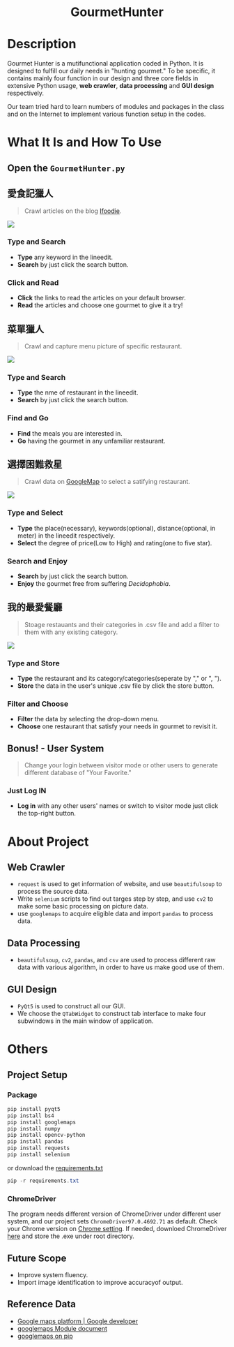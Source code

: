 <h1 align="center"><b>GourmetHunter</b></h1>

# **Description**
Gourmet Hunter is a mutifunctional application coded in Python. It is designed to fulfill our daily needs in "hunting gourmet." To be specific, it contains mainly four function in our design and three core fields in extensive Python usage, **web crawler**, **data processing** and **GUI design** respectively. 

Our team tried hard to learn numbers of modules and packages in the class and on the Internet to implement various function setup in the codes.

# **What It Is and How To Use**
## **Open the `GourmetHunter.py`**
## **愛食記獵人**
> Crawl articles on the blog [Ifoodie](https://ifoodie.tw/).

![](./readme_item/blog.gif)
### **Type and Search**
* **Type** any keyword in the lineedit.
* **Search** by just click the search button.
### **Click and Read**
* **Click** the links to read the articles on your default browser.
* **Read** the articles and choose one gourmet to give it a try!

## **菜單獵人**
> Crawl and capture menu picture of specific restaurant.

![](./readme_item/menu.gif)
### **Type and Search**
* **Type** the nme of restaurant in the lineedit.
* **Search** by just click the search button.
### **Find and Go**
* **Find** the meals you are interested in.
* **Go** having the gourmet in any unfamiliar restaurant.

## **選擇困難救星**
> Crawl data on [GoogleMap](https://www.google.com.tw/maps/) to select a satifying restaurant.

![](./readme_item/random.gif)
### **Type and Select**
* **Type** the place(necessary), keywords(optional), distance(optional, in meter) in the lineedit respectively.
* **Select** the degree of price(Low to High) and rating(one to five star).
### **Search and Enjoy**
* **Search** by just click the search button.
* **Enjoy** the gourmet free from suffering *Decidophobia*.

## **我的最愛餐廳**
> Stoage restauants and their categories in .csv file and add a filter to them with any existing category.

![](./readme_item/favorite.gif)
### **Type and Store**
* **Type** the restaurant and its category/categories(seperate by "," or ", ").
* **Store** the data in the user's unique .csv file by click the store button.
### **Filter and Choose**
* **Filter** the data by selecting the drop-down menu.
* **Choose** one restaurant that satisfy your needs in gourmet to revisit it.

## Bonus! - **User System**
> Change your login between visitor mode or other users to generate different database of "Your Favorite."
### **Just Log IN**
* **Log in** with any other users' names or switch to visitor mode just click the top-right button.

# **About Project**
## **Web Crawler**
* `request` is used to get information of website, and use `beautifulsoup` to process the source data.
* Write `selenium` scripts to find out targes step by step, and use `cv2` to make some basic processing on picture data.
* use `googlemaps` to acquire eligible data and import `pandas` to process data.
## **Data Processing**
* `beautifulsoup`, `cv2`, `pandas`, and `csv` are used to process different raw data with various algorithm, in order to have us make good use of them.
## **GUI Design**
* `PyQt5` is used to construct all our GUI.
* We choose the `QTabWidget` to construct tab interface to make four subwindows in the main window of application.

# **Others**
## **Project Setup**
### **Package**
```powershell
pip install pyqt5
pip install bs4
pip install googlemaps
pip install numpy
pip install opencv-python
pip install pandas
pip install requests
pip install selenium
```
or download the [requirements.txt](./requirements.txt)
```powershell
pip -r requirements.txt
```
### **ChromeDriver**
The program needs different version of ChromeDriver under different user system, and our project sets `ChromeDriver97.0.4692.71` as default. Check your Chrome version on [Chrome setting](chrome://settings/help). If needed, downloed ChromeDriver [here](https://chromedriver.chromium.org/downloads) and store the .exe under root directory.

## **Future Scope**
* Improve system fluency.
* Import image identification to improve accuracyof output.
## **Reference Data**
* [Google maps platform | Google developer](https://developers.google.com/maps/documentation)
* [googlemaps Module document](https://googlemaps.github.io/google-maps-services-python/docs/index.html)
* [googlemaps on pip](https://pypi.org/project/googlemaps/)